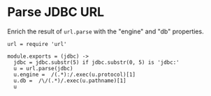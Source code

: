 
# Parse JDBC URL

Enrich the result of `url.parse` with the "engine" and "db" properties.

    url = require 'url'

    module.exports = (jdbc) ->
      jdbc = jdbc.substr(5) if jdbc.substr(0, 5) is 'jdbc:'
      u = url.parse(jdbc)
      u.engine =  /(.*):/.exec(u.protocol)[1]
      u.db =  /\/(.*)/.exec(u.pathname)[1]
      u

